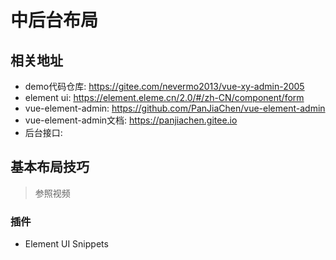 # 中后台布局

## 相关地址
+ demo代码仓库: https://gitee.com/nevermo2013/vue-xy-admin-2005
+ element ui: https://element.eleme.cn/2.0/#/zh-CN/component/form
+ vue-element-admin: https://github.com/PanJiaChen/vue-element-admin
+ vue-element-admin文档: https://panjiachen.gitee.io
+ 后台接口: 

## 基本布局技巧
> 参照视频

### 插件
+ Element UI Snippets